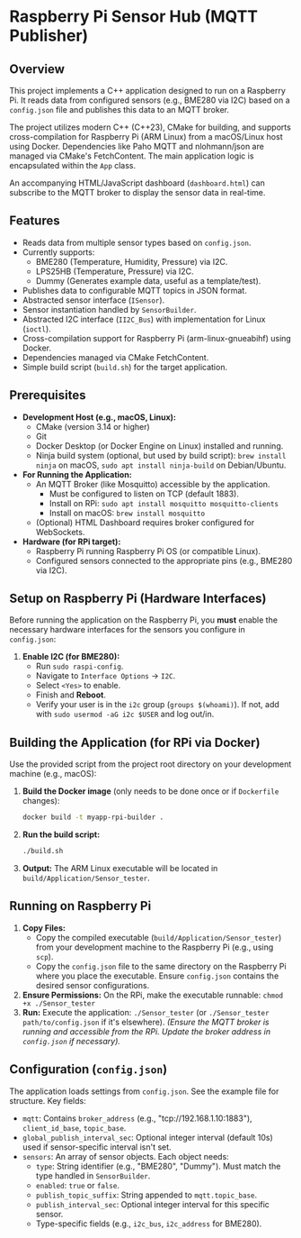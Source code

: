 # Raspberry Pi Sensor Hub (MQTT Publisher)

## Overview

This project implements a C++ application designed to run on a Raspberry Pi. It reads data from configured sensors (e.g., BME280 via I2C) based on a `config.json` file and publishes this data to an MQTT broker.

The project utilizes modern C++ (C++23), CMake for building, and supports cross-compilation for Raspberry Pi (ARM Linux) from a macOS/Linux host using Docker. Dependencies like Paho MQTT and nlohmann/json are managed via CMake's FetchContent. The main application logic is encapsulated within the `App` class.

An accompanying HTML/JavaScript dashboard (`dashboard.html`) can subscribe to the MQTT broker to display the sensor data in real-time.

## Features

* Reads data from multiple sensor types based on `config.json`.
* Currently supports:
    * BME280 (Temperature, Humidity, Pressure) via I2C.
    * LPS25HB (Temperature, Pressure) via I2C.
    * Dummy (Generates example data, useful as a template/test).
* Publishes data to configurable MQTT topics in JSON format.
* Abstracted sensor interface (`ISensor`).
* Sensor instantiation handled by `SensorBuilder`.
* Abstracted I2C interface (`II2C_Bus`) with implementation for Linux (`ioctl`).
* Cross-compilation support for Raspberry Pi (arm-linux-gnueabihf) using Docker.
* Dependencies managed via CMake FetchContent.
* Simple build script (`build.sh`) for the target application.

## Prerequisites

* **Development Host (e.g., macOS, Linux):**
    * CMake (version 3.14 or higher)
    * Git
    * Docker Desktop (or Docker Engine on Linux) installed and running.
    * Ninja build system (optional, but used by build script): `brew install ninja` on macOS, `sudo apt install ninja-build` on Debian/Ubuntu.
* **For Running the Application:**
    * An MQTT Broker (like Mosquitto) accessible by the application.
        * Must be configured to listen on TCP (default 1883).
        * Install on RPi: `sudo apt install mosquitto mosquitto-clients`
        * Install on macOS: `brew install mosquitto`
    * (Optional) HTML Dashboard requires broker configured for WebSockets.
* **Hardware (for RPi target):**
    * Raspberry Pi running Raspberry Pi OS (or compatible Linux).
    * Configured sensors connected to the appropriate pins (e.g., BME280 via I2C).

## Setup on Raspberry Pi (Hardware Interfaces)

Before running the application on the Raspberry Pi, you **must** enable the necessary hardware interfaces for the sensors you configure in `config.json`:

1.  **Enable I2C (for BME280):**
    * Run `sudo raspi-config`.
    * Navigate to `Interface Options` -> `I2C`.
    * Select `<Yes>` to enable.
    * Finish and **Reboot**.
    * Verify your user is in the `i2c` group (`groups $(whoami)`). If not, add with `sudo usermod -aG i2c $USER` and log out/in.


## Building the Application (for RPi via Docker)

Use the provided script from the project root directory on your development machine (e.g., macOS):

1.  **Build the Docker image** (only needs to be done once or if `Dockerfile` changes):
    ```bash
    docker build -t myapp-rpi-builder .
    ```
2.  **Run the build script:**
    ```bash
    ./build.sh
    ```
3.  **Output:** The ARM Linux executable will be located in `build/Application/Sensor_tester`.

## Running on Raspberry Pi

1.  **Copy Files:**
    * Copy the compiled executable (`build/Application/Sensor_tester`) from your development machine to the Raspberry Pi (e.g., using `scp`).
    * Copy the `config.json` file to the same directory on the Raspberry Pi where you place the executable. Ensure `config.json` contains the desired sensor configurations.
2.  **Ensure Permissions:** On the RPi, make the executable runnable: `chmod +x ./Sensor_tester`
3.  **Run:** Execute the application: `./Sensor_tester` (or `./Sensor_tester path/to/config.json` if it's elsewhere).
    *(Ensure the MQTT broker is running and accessible from the RPi. Update the broker address in `config.json` if necessary).*

## Configuration (`config.json`)

The application loads settings from `config.json`. See the example file for structure. Key fields:

* `mqtt`: Contains `broker_address` (e.g., "tcp://192.168.1.10:1883"), `client_id_base`, `topic_base`.
* `global_publish_interval_sec`: Optional integer interval (default 10s) used if sensor-specific interval isn't set.
* `sensors`: An array of sensor objects. Each object needs:
    * `type`: String identifier (e.g., "BME280", "Dummy"). Must match the type handled in `SensorBuilder`.
    * `enabled`: `true` or `false`.
    * `publish_topic_suffix`: String appended to `mqtt.topic_base`.
    * `publish_interval_sec`: Optional integer interval for this specific sensor.
    * Type-specific fields (e.g., `i2c_bus`, `i2c_address` for BME280).



